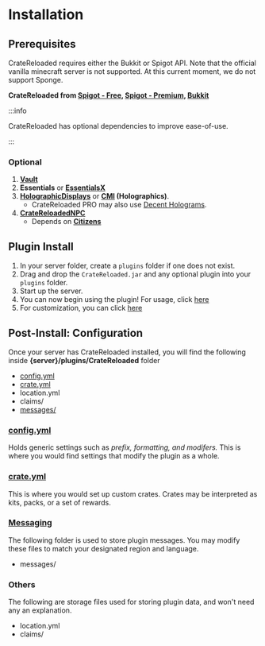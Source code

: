 # Installation

## Prerequisites

CrateReloaded requires either the Bukkit or Spigot API. Note that the official vanilla minecraft server is not supported.
At this current moment, we do not support Sponge.

**CrateReloaded from [Spigot - Free](https://www.spigotmc.org/resources/mystery-crate-crate-reloaded.861/), 
[Spigot - Premium](https://www.spigotmc.org/resources/.3663/),
[Bukkit](http://dev.bukkit.org/bukkit-plugins/crate-reloaded/)**

:::info

CrateReloaded has optional dependencies to improve ease-of-use.

:::

### Optional

1. [**Vault**](https://www.spigotmc.org/resources/vault.34315/)
2. **Essentials** or [**EssentialsX**](https://www.spigotmc.org/resources/essentialsx.9089/)
3. [**HolographicDisplays**](https://dev.bukkit.org/projects/holographic-displays) or **[CMI](https://www.spigotmc.org/resources/cmi-298-commands-insane-kits-portals-essentials-economy-mysql-sqlite-much-more.3742/?__cf_chl_tk=qeciDECk703nM57utNWdyBa5iv5RNYhXFtRjCDqCg7Y-1668999020-0-gaNycGzNDl) (Holographics)**.
   * CrateReloaded PRO may also use [Decent Holograms](https://www.spigotmc.org/resources/decentholograms-1-8-1-19-3-papi-support-no-dependencies.96927/).
4. [**CrateReloadedNPC**](https://www.spigotmc.org/resources/.60992/)
   * Depends on [**Citizens**](https://www.spigotmc.org/resources/citizens.13811/)

## Plugin Install

1. In your server folder, create a `plugins` folder if one does not exist.
2. Drag and drop the `CrateReloaded.jar` and any optional plugin into your `plugins` folder.
3. Start up the server.
4. You can now begin using the plugin! For usage, click [here](first-time-usage)
5. For customization, you can click [here](../config/config.md)

## Post-Install: Configuration

Once your server has CrateReloaded installed, you will find the following inside
**{server}/plugins/CrateReloaded** folder

* [config.yml](../config/config.md)
* [crate.yml](../config/crate.md)
* location.yml
* claims/
* [messages/](../config/translating.md)

### [config.yml](../config/config.md)

Holds generic settings such as *prefix, formatting, and modifers.* This is where you would
find settings that modify the plugin as a whole.

### [crate.yml](../config/crate.md)

This is where you would set up custom crates. Crates may be interpreted as kits, packs, or
a set of rewards.

### [Messaging](../config/translating.md)

The following folder is used to store plugin messages. You may modify these files to match your
designated region and language.

* messages/

### Others

The following are storage files used for storing plugin data, and won't need any an explanation.

* location.yml
* claims/
